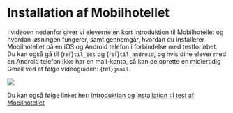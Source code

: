 # Installation af Mobilhotellet

I videoen nedenfor giver vi eleverne en kort introduktion til Mobilhotellet og hvordan løsningen fungerer, samt gennemgår, hvordan du installerer Mobilhotellet på en iOS og Android telefon i forbindelse med testforløbet. Du kan også gå til {ref}`til_ios` og {ref}`til_android`, og hvis dine elever med en Android telefon ikke har en mail-konto, så kan de oprette en midlertidig Gmail ved at følge videoguiden: {ref}`gmail`.

[![](https://img.youtube.com/vi/m9yg9Lsr_q8/0.jpg)](https://www.youtube.com/watch?v=m9yg9Lsr_q8)

Du kan også følge linket her: [Introduktion og installation til test af Mobilhotellet](https://www.youtube.com/watch?v=m9yg9Lsr_q8)

